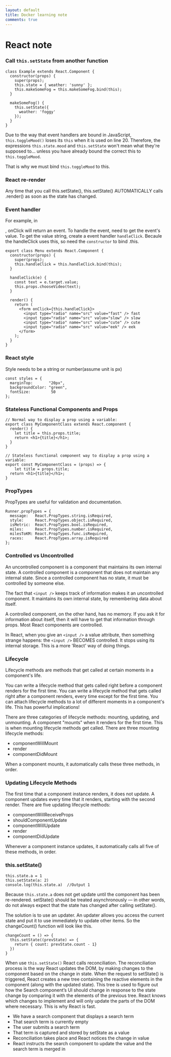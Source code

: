 ```yaml
---
layout: default
title: Docker learning note
comments: true
---
```


# React note

### Call `this.setState` from another function
```
class Example extends React.Component {
  constructor(props) {
    super(props);
    this.state = { weather: 'sunny' };
    this.makeSomeFog = this.makeSomeFog.bind(this);
  }

  makeSomeFog() {
    this.setState({
      weather: 'foggy'
    });
  }
}
```
Due to the way that event handlers are bound in JavaScript, `this.toggleMood()` loses its `this` when it is used on line 20. Therefore, the expressions `this.state.mood` and `this.setState` won't mean what they're supposed to... unless you have already bound the correct this to `this.toggleMood`.

That is why we must bind `this.toggleMood` to this.


### React re-render
Any time that you call this.setState(), this.setState() AUTOMATICALLY calls .render() as soon as the state has changed.


### Event handler
For example, in <form />, onClick will return an event. To handle the event, need to get the event's value. To get the value string, create a event handler `handleClick`. Becaule the handleClick uses this, so need the `constructor` to bind .this.
```
export class Menu extends React.Component {
  constructor(props) {
    super(props);
    this.handleClick = this.handleClick.bind(this);
  }

  handleClick(e) {
    const text = e.target.value;
    this.props.chooseVideo(text);
  }

  render() {
    return (
      <form onClick={this.handleClick}>
        <input type="radio" name="src" value="fast" /> fast
        <input type="radio" name="src" value="slow" /> slow
        <input type="radio" name="src" value="cute" /> cute
        <input type="radio" name="src" value="eek" /> eek
      </form>
    );
  }
}
```

### React style
Style needs to be a string or number(assume unit is px)
```
const styles = {
  marginTop:       "20px",
  backgroundColor: "green",
  fontSize:         50
};
```

### Stateless Functional Components and Props
```
// Normal way to display a prop using a variable:
export class MyComponentClass extends React.component {
  render() {
  	let title = this.props.title;
    return <h1>{title}</h1>;
  }
}

// Stateless functional component way to display a prop using a variable:
export const MyComponentClass = (props) => {
	let title = props.title;
  return <h1>{title}</h1>;
}
```

### PropTypes
PropTypes are useful for validation and documentation.
```
Runner.propTypes = {
  message:   React.PropTypes.string.isRequired,
  style:     React.PropTypes.object.isRequired,
  isMetric:  React.PropTypes.bool.isRequired,
  miles:     React.PropTypes.number.isRequired,
  milesToKM: React.PropTypes.func.isRequired,
  races:     React.PropTypes.array.isRequired
};
```

### Controlled vs Uncontrolled
An uncontrolled component is a component that maintains its own internal state. A controlled component is a component that does not maintain any internal state. Since a controlled component has no state, it must be controlled by someone else.

The fact that `<input />` keeps track of information makes it an uncontrolled component. It maintains its own internal state, by remembering data about itself.

A controlled component, on the other hand, has no memory. If you ask it for information about itself, then it will have to get that information through props. Most React components are controlled.

In React, when you give an `<input />` a value attribute, then something strange happens: the `<input />` BECOMES controlled. It stops using its internal storage. This is a more 'React' way of doing things.

### Lifecycle
Lifecycle methods are methods that get called at certain moments in a component's life.

You can write a lifecycle method that gets called right before a component renders for the first time.
You can write a lifecycle method that gets called right after a component renders, every time except for the first time.
You can attach lifecycle methods to a lot of different moments in a component's life. This has powerful implications!

There are three categories of lifecycle methods: mounting, updating, and unmounting.
A component "mounts" when it renders for the first time. This is when mounting lifecycle methods get called.
There are three mounting lifecycle methods:
- componentWillMount
- render
- componentDidMount

When a component mounts, it automatically calls these three methods, in order.

### Updating Lifecycle Methods
The first time that a component instance renders, it does not update. A component updates every time that it renders, starting with the second render.
There are five updating lifecycle methods:
- componentWillReceiveProps
- shouldComponentUpdate
- componentWillUpdate
- render
- componentDidUpdate

Whenever a component instance updates, it automatically calls all five of these methods, in order.

### this.setState()
```
this.state.a = 1
this.setState(a: 2)
console.log(this.state.a)  //Output 1
```
Because `this.state.a` does not get update until the component has been re-rendered. setState() should be treated asynchronously — in other words, do not always expect that the state has changed after calling setState().

The solution is to use an updater. An updater allows you access the current state and put it to use immediately to update other items. So the changeCount() function will look like this.
```
changeCount = () => {
  this.setState((prevState) => {
    return { count: prevState.count - 1}
  })
}
```

When use `this.setState()` React calls reconciliation. The reconciliation process is the way React updates the DOM, by making changes to the component based on the change in state. When the request to setState() is triggered, React creates a new tree containing the reactive elements in the component (along with the updated state). This tree is used to figure out how the Search component’s UI should change in response to the state change by comparing it with the elements of the previous tree. React knows which changes to implement and will only update the parts of the DOM where necessary. This is why React is fast.

- We have a search component that displays a search term
- That search term is currently empty
- The user submits a search term
- That term is captured and stored by setState as a value
- Reconciliation takes place and React notices the change in value
- React instructs the search component to update the value and the search term is merged in